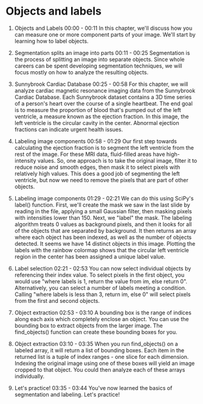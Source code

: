 # Objects and labels

1. Objects and Labels
00:00 - 00:11
In this chapter, we'll discuss how you can measure one or more component parts of your image. We'll start by learning how to label objects.

2. Segmentation splits an image into parts
00:11 - 00:25
Segmentation is the process of splitting an image into separate objects. Since whole careers can be spent developing segmentation techniques, we will focus mostly on how to analyze the resulting objects.

3. Sunnybrook Cardiac Database
00:25 - 00:58
For this chapter, we will analyze cardiac magnetic resonance imaging data from the Sunnybrook Cardiac Database. Each Sunnybrook dataset contains a 3D time series of a person's heart over the course of a single heartbeat. The end goal is to measure the proportion of blood that's pumped out of the left ventricle, a measure known as the ejection fraction. In this image, the left ventricle is the circular cavity in the center. Abnormal ejection fractions can indicate urgent health issues.

4. Labeling image components
00:58 - 01:29
Our first step towards calculating the ejection fraction is to segment the left ventricle from the rest of the image. For these MRI data, fluid-filled areas have high-intensity values. So, one approach is to take the original image, filter it to reduce noise and smooth edges, then mask it to select pixels with relatively high values. This does a good job of segmenting the left ventricle, but now we need to remove the pixels that are part of other objects.

5. Labeling image components
01:29 - 02:21
We can do this using SciPy's label() function. First, we'll create the mask we saw in the last slide by reading in the file, applying a small Gaussian filter, then masking pixels with intensities lower than 150. Next, we "label" the mask. The labeling algorithm treats 0 values as background pixels, and then it looks for all of the objects that are separated by background. It then returns an array where each object has been indexed, as well as the number of objects detected. It seems we have 14 distinct objects in this image. Plotting the labels with the rainbow colormap shows that the circular left ventricle region in the center has been assigned a unique label value.

6. Label selection
02:21 - 02:53
You can now select individual objects by referencing their index value. To select pixels in the first object, you would use "where labels is 1, return the value from im, else return 0". Alternatively, you can select a number of labels meeting a condition. Calling "where labels is less than 3, return im, else 0" will select pixels from the first and second objects.

7. Object extraction
02:53 - 03:10
A bounding box is the range of indices along each axis which completely enclose an object. You can use the bounding box to extract objects from the larger image. The find_objects() function can create these bounding boxes for you.

8. Object extraction
03:10 - 03:35
When you run find_objects() on a labeled array, it will return a list of bounding boxes. Each item in the returned list is a tuple of index ranges - one slice for each dimension. Indexing the original image using one of these boxes will yield an image cropped to that object. You could then analyze each of these arrays individually.

9. Let's practice!
03:35 - 03:44
You've now learned the basics of segmentation and labeling. Let's practice!